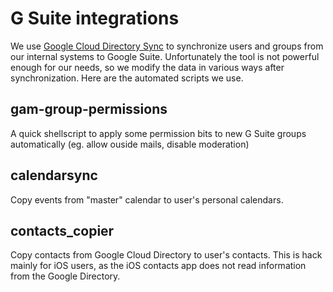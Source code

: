 # G Suite integrations

We use [Google Cloud Directory Sync](https://tools.google.com/dlpage/dirsync/) to synchronize users and groups from our internal systems to Google Suite. Unfortunately the tool is not powerful enough for our needs, so we modify the data in various ways after synchronization. Here are the automated scripts we use.

## gam-group-permissions

A quick shellscript to apply some permission bits to new G Suite groups automatically (eg. allow ouside mails, disable moderation)

## calendarsync 

Copy events from "master" calendar to user's personal calendars.

## contacts_copier

Copy contacts from Google Cloud Directory to user's contacts. This is hack mainly for iOS users, as the iOS contacts app does not read information from the Google Directory.